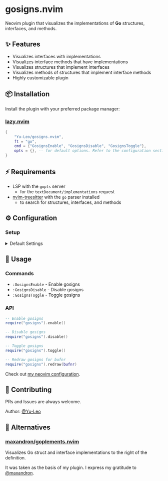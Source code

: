 # gosigns.nvim

Neovim plugin that visualizes the implementations of **Go** structures, interfaces, and methods.

## ✨ Features

- Visualizes interfaces with implementations
- Visualizes interface methods that have implementations
- Visualizes structures that implement interfaces
- Visualizes methods of structures that implement interface methods
- Highly customizable plugin

## 📦 Installation

Install the plugin with your preferred package manager:

### [lazy.nvim](https://github.com/folke/lazy.nvim)

```lua
{
    "Yu-Leo/gosigns.nvim",
    ft = "go",
    cmd = {"GosignsEnable", "GosignsDisable", "GosignsToggle"},
    opts = {}, -- for default options. Refer to the configuration section for custom setup.
}
```

## ⚡️ Requirements

- LSP with the `gopls` server
  - for the `textDocument/implementations` request
- [nvim-treesitter](https://github.com/nvim-treesitter/nvim-treesitter/) with the `go` parser installed
    - to search for structures, interfaces, and methods

## ⚙️ Configuration

### Setup

<details><summary>Default Settings</summary>

```lua
---@class gosigns.OptsSignsChar
---@field public char string
---@field public hl string
local OptsSignsChar = {}

---@class gosigns.OptsSigns
---@field public priority integer
---@field public chars table<string, gosigns.OptsSignsChar>
local OptsSigns = {}

---@class gosigns.Opts
---@field public signs gosigns.OptsSigns
local defaults = {
	-- Config for signs in left-hand column
	signs = {
		-- https://neovim.io/doc/user/sign.html#sign-priority
		priority = 10,
		-- Config for chars by object types.
		-- To turn off the type set `nil` value
		chars = {
			-- Interfaces with implementations
			interface = {
				char = "↓",
				hl = "Comment",
			},
			-- Interface methods that have implementations
			method_elem = {
				char = "↓",
				hl = "Comment",
			},
			-- Structures that implement interfaces
			struct = {
				char = "↑",
				hl = "Comment",
			},
			-- Structures methods that implement interface methods
			method_declaration = {
				char = "↑",
				hl = "Comment",
			},
		},
	},
}
```

</details>

## 🚀 Usage

### Commands

- `:GosignsEnable` - Enable gosigns
- `:GosignsDisable` - Disable gosigns
- `:GosignsToggle` - Toggle gosigns

### API

```lua
-- Enable gosigns
require("gosigns").enable()

-- Disable gosigns
require("gosigns").disable()

-- Toggle gosigns
require("gosigns").toggle()

-- Redraw gosigns for bufnr
require("gosigns").redraw(bufnr)
```

Check out [my neovim configuration](https://github.com/Yu-Leo/nvim).

## 🤝 Contributing

PRs and Issues are always welcome.

Author: [@Yu-Leo](https://github.com/Yu-Leo)

## 🫶 Alternatives

### [maxandron/goplements.nvim](https://github.com/maxandron/goplements.nvim)

Visualizes Go struct and interface implementations to the right of the definition.

It was taken as the basis of my plugin. I express my gratitude to [@maxandron](https://github.com/maxandron).
